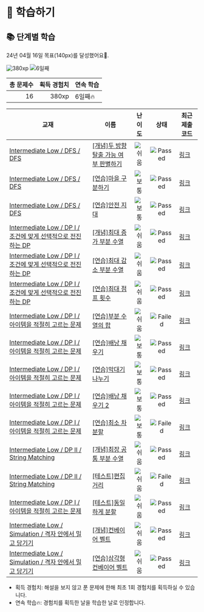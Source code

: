 # 📖 학습하기

## 📚 단계별 학습
24년 04월 16일 목표(140px)를 달성했어요🥳.

![380xp](https://img.shields.io/badge/EXP-380xp-%235cb85c.svg?for-the-badge)
![6일째](https://img.shields.io/badge/연속학습-6일째-%23E34F26.svg?for-the-badge)

|총 문제수|획득 경험치|연속 학습|
|---:|---:|---|
16|380xp|6일째🔥|

|교재|이름|난이도|상태|최근 제출 코드|
|---|---|:---:|:---:|---|
|[Intermediate Low / DFS / DFS](https://www.codetree.ai/missions?missionId=2)|[[개념]두 방향 탈출 가능 여부 판별하기](https://www.codetree.ai/missions/2/problems/determine-escapableness-with-2-ways)|![쉬움][easy]|![Passed][passed]|[링크](https://github.com/youkyoungJung/codetree-TILs/blob/main/240416/%EB%91%90%20%EB%B0%A9%ED%96%A5%20%ED%83%88%EC%B6%9C%20%EA%B0%80%EB%8A%A5%20%EC%97%AC%EB%B6%80%20%ED%8C%90%EB%B3%84%ED%95%98%EA%B8%B0/determine-escapableness-with-2-ways.java)|
|[Intermediate Low / DFS / DFS](https://www.codetree.ai/missions?missionId=2)|[[연습]마을 구분하기](https://www.codetree.ai/missions/2/problems/seperate-village)|![보통][medium]|![Passed][passed]|[링크](https://github.com/youkyoungJung/codetree-TILs/blob/main/240416/%EB%A7%88%EC%9D%84%20%EA%B5%AC%EB%B6%84%ED%95%98%EA%B8%B0/seperate-village.java)|
|[Intermediate Low / DFS / DFS](https://www.codetree.ai/missions?missionId=2)|[[연습]안전 지대](https://www.codetree.ai/missions/2/problems/comfort-zone)|![보통][medium]|![Passed][passed]|[링크](https://github.com/youkyoungJung/codetree-TILs/blob/main/240416/%EC%95%88%EC%A0%84%20%EC%A7%80%EB%8C%80/comfort-zone.java)|
|[Intermediate Low / DP I / 조건에 맞게 선택적으로 전진하는 DP](https://www.codetree.ai/missions?missionId=2)|[[개념]최대 증가 부분 수열](https://www.codetree.ai/missions/2/problems/longest-increasing-subsequence)|![쉬움][easy]|![Passed][passed]|[링크](https://github.com/youkyoungJung/codetree-TILs/blob/main/240416/%EC%B5%9C%EB%8C%80%20%EC%A6%9D%EA%B0%80%20%EB%B6%80%EB%B6%84%20%EC%88%98%EC%97%B4/longest-increasing-subsequence.java)|
|[Intermediate Low / DP I / 조건에 맞게 선택적으로 전진하는 DP](https://www.codetree.ai/missions?missionId=2)|[[연습]최대 감소 부분 수열](https://www.codetree.ai/missions/2/problems/longest-decreasing-subsequence)|![쉬움][easy]|![Passed][passed]|[링크](https://github.com/youkyoungJung/codetree-TILs/blob/main/240416/%EC%B5%9C%EB%8C%80%20%EA%B0%90%EC%86%8C%20%EB%B6%80%EB%B6%84%20%EC%88%98%EC%97%B4/longest-decreasing-subsequence.java)|
|[Intermediate Low / DP I / 조건에 맞게 선택적으로 전진하는 DP](https://www.codetree.ai/missions?missionId=2)|[[연습]최대 점프 횟수](https://www.codetree.ai/missions/2/problems/maximum-number-of-jumps)|![쉬움][easy]|![Passed][passed]|[링크](https://github.com/youkyoungJung/codetree-TILs/blob/main/240416/%EC%B5%9C%EB%8C%80%20%EC%A0%90%ED%94%84%20%ED%9A%9F%EC%88%98/maximum-number-of-jumps.java)|
|[Intermediate Low / DP I / 아이템을 적절히 고르는 문제](https://www.codetree.ai/missions?missionId=2)|[[연습]부분 수열의 합](https://www.codetree.ai/missions/2/problems/the-sum-of-the-subsequences)|![쉬움][easy]|![Failed][failed]|[링크](https://github.com/youkyoungJung/codetree-TILs/blob/main/240416/%EB%B6%80%EB%B6%84%20%EC%88%98%EC%97%B4%EC%9D%98%20%ED%95%A9/the-sum-of-the-subsequences.java)|
|[Intermediate Low / DP I / 아이템을 적절히 고르는 문제](https://www.codetree.ai/missions?missionId=2)|[[연습]배낭 채우기](https://www.codetree.ai/missions/2/problems/knapsack)|![보통][medium]|![Passed][passed]|[링크](https://github.com/youkyoungJung/codetree-TILs/blob/main/240416/%EB%B0%B0%EB%82%AD%20%EC%B1%84%EC%9A%B0%EA%B8%B0/knapsack.java)|
|[Intermediate Low / DP I / 아이템을 적절히 고르는 문제](https://www.codetree.ai/missions?missionId=2)|[[연습]막대기 나누기](https://www.codetree.ai/missions/2/problems/rod-cutting)|![보통][medium]|![Passed][passed]|[링크](https://github.com/youkyoungJung/codetree-TILs/blob/main/240416/%EB%A7%89%EB%8C%80%EA%B8%B0%20%EB%82%98%EB%88%84%EA%B8%B0/rod-cutting.java)|
|[Intermediate Low / DP I / 아이템을 적절히 고르는 문제](https://www.codetree.ai/missions?missionId=2)|[[연습]배낭 채우기 2](https://www.codetree.ai/missions/2/problems/knapsack-2)|![보통][medium]|![Passed][passed]|[링크](https://github.com/youkyoungJung/codetree-TILs/blob/main/240416/%EB%B0%B0%EB%82%AD%20%EC%B1%84%EC%9A%B0%EA%B8%B0%202/knapsack-2.java)|
|[Intermediate Low / DP I / 아이템을 적절히 고르는 문제](https://www.codetree.ai/missions?missionId=2)|[[연습]최소 차 분할](https://www.codetree.ai/missions/2/problems/minimum-diff-partition)|![보통][medium]|![Failed][failed]|[링크](https://github.com/youkyoungJung/codetree-TILs/blob/main/240416/%EC%B5%9C%EC%86%8C%20%EC%B0%A8%20%EB%B6%84%ED%95%A0/minimum-diff-partition.java)|
|[Intermediate Low / DP II / String Matching](https://www.codetree.ai/missions?missionId=2)|[[개념]최장 공통 부분 수열](https://www.codetree.ai/missions/2/problems/longest-common-sequence)|![쉬움][easy]|![Passed][passed]|[링크](https://github.com/youkyoungJung/codetree-TILs/blob/main/240416/%EC%B5%9C%EC%9E%A5%20%EA%B3%B5%ED%86%B5%20%EB%B6%80%EB%B6%84%20%EC%88%98%EC%97%B4/longest-common-sequence.java)|
|[Intermediate Low / DP II / String Matching](https://www.codetree.ai/missions?missionId=2)|[[테스트]편집거리](https://www.codetree.ai/missions/2/problems/edit-distance)|![쉬움][easy]|![Failed][failed]|[링크](https://github.com/youkyoungJung/codetree-TILs/blob/main/240416/%ED%8E%B8%EC%A7%91%EA%B1%B0%EB%A6%AC/edit-distance.java)|
|[Intermediate Low / DP I / 아이템을 적절히 고르는 문제](https://www.codetree.ai/missions?missionId=2)|[[테스트]동일하게 분할](https://www.codetree.ai/missions/2/problems/equal-partition)|![쉬움][easy]|![Passed][passed]|[링크](https://github.com/youkyoungJung/codetree-TILs/blob/main/240416/%EB%8F%99%EC%9D%BC%ED%95%98%EA%B2%8C%20%EB%B6%84%ED%95%A0/equal-partition.java)|
|[Intermediate Low / Simulation / 격자 안에서 밀고 당기기](https://www.codetree.ai/missions?missionId=2)|[[개념]컨베이어 벨트](https://www.codetree.ai/missions/2/problems/conveyor-belt)|![쉬움][easy]|![Passed][passed]|[링크](https://github.com/youkyoungJung/codetree-TILs/blob/main/240416/%EC%BB%A8%EB%B2%A0%EC%9D%B4%EC%96%B4%20%EB%B2%A8%ED%8A%B8/conveyor-belt.java)|
|[Intermediate Low / Simulation / 격자 안에서 밀고 당기기](https://www.codetree.ai/missions?missionId=2)|[[연습]삼각형 컨베이어 벨트](https://www.codetree.ai/missions/2/problems/conveyor-belt-triangle)|![쉬움][easy]|![Passed][passed]|[링크](https://github.com/youkyoungJung/codetree-TILs/blob/main/240416/%EC%82%BC%EA%B0%81%ED%98%95%20%EC%BB%A8%EB%B2%A0%EC%9D%B4%EC%96%B4%20%EB%B2%A8%ED%8A%B8/conveyor-belt-triangle.java)|


* 획득 경험치: 해설을 보지 않고 푼 문제에 한해 최초 1회 경험치를 획득하실 수 있습니다.
* 연속 학습🔥: 경험치를 획득한 날을 학습한 날로 인정합니다.










[b5]: https://img.shields.io/badge/Bronze_5-%235D3E31.svg
[b4]: https://img.shields.io/badge/Bronze_4-%235D3E31.svg
[b3]: https://img.shields.io/badge/Bronze_3-%235D3E31.svg
[b2]: https://img.shields.io/badge/Bronze_2-%235D3E31.svg
[b1]: https://img.shields.io/badge/Bronze_1-%235D3E31.svg
[s5]: https://img.shields.io/badge/Silver_5-%23394960.svg
[s4]: https://img.shields.io/badge/Silver_4-%23394960.svg
[s3]: https://img.shields.io/badge/Silver_3-%23394960.svg
[s2]: https://img.shields.io/badge/Silver_2-%23394960.svg
[s1]: https://img.shields.io/badge/Silver_1-%23394960.svg
[g5]: https://img.shields.io/badge/Gold_5-%23FFC433.svg
[g4]: https://img.shields.io/badge/Gold_4-%23FFC433.svg
[g3]: https://img.shields.io/badge/Gold_3-%23FFC433.svg
[g2]: https://img.shields.io/badge/Gold_2-%23FFC433.svg
[g1]: https://img.shields.io/badge/Gold_1-%23FFC433.svg
[p5]: https://img.shields.io/badge/Platinum_5-%2376DDD8.svg
[p4]: https://img.shields.io/badge/Platinum_4-%2376DDD8.svg
[p3]: https://img.shields.io/badge/Platinum_3-%2376DDD8.svg
[p2]: https://img.shields.io/badge/Platinum_2-%2376DDD8.svg
[p1]: https://img.shields.io/badge/Platinum_1-%2376DDD8.svg
[passed]: https://img.shields.io/badge/Passed-%23009D27.svg
[failed]: https://img.shields.io/badge/Failed-%23D24D57.svg
[easy]: https://img.shields.io/badge/쉬움-%235cb85c.svg?for-the-badge
[medium]: https://img.shields.io/badge/보통-%23FFC433.svg?for-the-badge
[hard]: https://img.shields.io/badge/어려움-%23D24D57.svg?for-the-badge